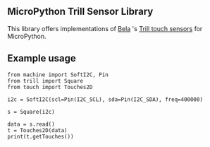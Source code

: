 ## MicroPython Trill Sensor Library
This library offers implementations of [Bela](https://bela.io/) 's [Trill touch sensors](https://bela.io/products/trill/) for MicroPython.

## Example usage

```
from machine import SoftI2C, Pin
from trill import Square
from touch import Touches2D

i2c = SoftI2C(scl=Pin(I2C_SCL), sda=Pin(I2C_SDA), freq=400000)

s = Square(i2c)

data = s.read()
t = Touches2D(data)
print(t.getTouches())
```
